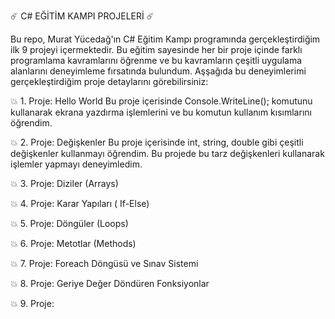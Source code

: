 ☄️ C# EĞİTİM KAMPI PROJELERİ ☄️

Bu repo, Murat Yücedağ'ın C# Eğitim Kampı programında gerçekleştirdiğim ilk 9 projeyi içermektedir. Bu eğitim sayesinde her bir proje içinde farklı programlama kavramlarını öğrenme ve bu kavramların çeşitli uygulama alanlarını deneyimleme fırsatında bulundum. Aşşağıda bu deneyimlerimi gerçekleştirdiğim proje detaylarını görebilirsiniz:

💥 1. Proje: Hello World
Bu proje içerisinde Console.WriteLine(); komutunu kullanarak ekrana yazdırma işlemlerini ve bu komutun kullanım kısımlarını öğrendim.

💥 2. Proje: Değişkenler
Bu proje içerisinde int, string, double gibi çeşitli değişkenler kullanmayı öğrendim. Bu projede bu tarz değişkenleri kullanarak işlemler yapmayı deneyimledim.

💥 3. Proje: Diziler (Arrays)


💥 4. Proje: Karar Yapıları ( If-Else)

💥 5. Proje: Döngüler (Loops)

💥 6. Proje: Metotlar (Methods)

💥 7. Proje: Foreach Döngüsü ve Sınav Sistemi

💥 8. Proje: Geriye Değer Döndüren Fonksiyonlar

💥 9. Proje: 

